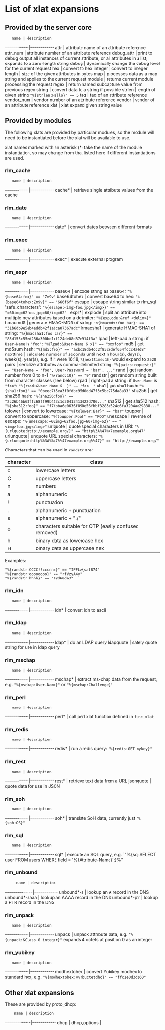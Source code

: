 # List of xlat expansions

## Provided by the server core

       name | description
------------|------------
attr        | attribute name of an attribute reference
attr_num    | attribute number of an attribute reference
debug_attr  | print to debug output all instances of current attribute, or all attributes in a list; expands to a zero-length string
debug       | dynamically change the debug level for the current request
hex         | convert to hex
integer     | convert to integer
length      | size of the given attributes in bytes
map         | processes data as a map string and applies to the current request
module      | returns current module processing the request
regex       | return named subcapture value from previous regex
string      | convert data to a string if possible
strlen      | length of given string `"%{strlen:Hello}" == 5`
tag         | tag of an attribute reference
vendor_num  | vendor number of an attribute reference
vendor      | vendor of an attribute reference
xlat        | xlat expand given string value


## Provided by modules

The following xlats are provided by particular modules, so the module will need
to be instantiated before the xlat will be available to use.

xlat names marked with an asterisk (*) take the name of the module
instantiation, so may change from that listed here if different instantiations
are used.


### rlm_cache

       name | description
------------|------------
cache*      | retrieve single attribute values from the cache


### rlm_date

       name | description
------------|------------
date*       | convert dates between different formats


### rlm_exec

       name | description
------------|------------
exec*       | execute external program


### rlm_expr

       name | description
------------|------------
base64      | encode string as base64: `"%{base64:foo}" == "Zm9v"`
base64tohex | convert base64 to hex: `"%{base64tohex:Zm9v}" == "666f6f"`
escape      | escape string similar to rlm_sql 'safe_characters': `"%{escape:<img>foo.jpg</img>}" == "=60img=62foo.jpg=60/img=62" `
expr*       | 
explode     | split an attribute into multiple new attributes based on a delimiter: `"%{explode:&ref <delim>}"`
hmacmd5     | generate HMAC-MD5 of string: `"%{hmacmd5:foo bar}" == "31b6db9e5eb4addb42f1a6ca07367adc"`
hmacsha1    | generate HMAC-SHA1 of string: `"%{hmacsha1:foo bar}" == "85d155c55ed286a300bd1cf124de08d87e914f3a"`
lpad        | left-pad a string: if `User-Name` is `"foo"`: `"%{lpad:&User-Name 6 x}" == "xxxfoo"`
md5         | get md5sum hash: `"%{md5:foo}" == "acbd18db4cc2f85cedef654fccc4a4d8"`
nexttime    | calculate number of seconds until next n hour(s), day(s), week(s), year(s), e.g. if it were 16:18, `%{nexttime:1h}` would expand to `2520`
pairs       | serialize attributes as comma-delimited string: `"%{pairs:request:}" == "User-Name = 'foo', User-Password = 'bar', ..."`
rand        | get random number from 0 to n-1 `"%{rand:10}" == "9"`
randstr     | get random string built from character classes (see below)
rpad        | right-pad a string: if `User-Name` is `"foo"`: `"%{rpad:&User-Name 5 -}" == "foo--"`
sha1        | get sha1 hash: `"%{sha1:foo}" == "0beec7b5ea3f0fdbc95d0dd47f3c5bc275da8a33"`
sha256      | get sha256 hash: `"%{sha256:foo}" == "2c26b46b68ffc68ff99b453c1d30413413422d706..."`
sha512      | get sha512 hash: `"%{sha512:foo}" == "f7fbba6e0636f890e56fbbf3283e524c6fa3204ae29838..."`
tolower     | convert to lowercase: `"%{tolower:Bar}" == "bar"`
toupper     | convert to uppercase: `"%{toupper:Foo}" == "FOO"`
unescape    | reverse of escape: `"%{unescape:=60img=62foo.jpg=60/img=62}" == "<img>foo.jpg</img>"`
urlquote    | quote special characters in URI: `"%{urlquote:http://example.org/}" == "http%3A%47%47example.org%47"`
urlunquote  | unquote URL special characters: `"%{urlunquote:http%%3A%%47%%47example.org%%47}" == "http://example.org/"`

Characters that can be used in `randstr` are:

character | class
----------|------
        c | lowercase letters
        C | uppercase letters
        n | numbers
        a | alphanumeric
        ! | punctuation
        . | alphanumeric + punctuation
        s | alphanumeric + "./"
        o | characters suitable for OTP (easily confused removed)
        h | binary data as lowercase hex
        H | binary data as uppercase hex

Examples:

    "%{randstr:CCCC!!cccnnn}" == "IPFL>{saf874"
    "%{randstr:oooooooo}" == "rfVzyA4y"
    "%{randstr:hhhh}" == "68d60de3"


### rlm_idn

       name | description
------------|------------
idn*        | convert idn to ascii


### rlm_ldap

       name | description
------------|------------
ldap*       | do an LDAP query
ldapquote   | safely quote string for use in ldap query


### rlm_mschap

       name | description
------------|------------
mschap*     | extract ms-chap data from the request, e.g. `"%{mschap:User-Name}"` or `"%{mschap:Challenge}"`


### rlm_perl

       name | description
------------|------------
perl*       | call perl xlat function defined in `func_xlat`


### rlm_redis

       name | description
------------|------------
redis*      | run a redis query: `"%{redis:GET mykey}"`


### rlm_rest

       name | description
------------|------------
rest*       | retrieve text data from a URL
jsonquote   | quote data for use in JSON


### rlm_soh

       name | description
------------|------------
soh*        | translate SoH data, currently just `"%{soh:OS}"`


### rlm_sql

       name | description
------------|------------
sql*        | execute an SQL query, e.g. `"%{sql:SELECT user FROM users WHERE field = '%{Attribute-Name}';}%"


### rlm_unbound

         name | description
--------------|------------
unbound*-a    | lookup an A record in the DNS
unbound*-aaaa | lookup an AAAA record in the DNS
unbound*-ptr  | lookup a PTR record in the DNS


### rlm_unpack

       name | description
------------|------------
unpack      | unpack attribute data, e.g. `"%{unpack:&Class 0 integer}"` expands 4 octets at position 0 as an integer


### rlm_yubikey

       name | description
------------|------------
modhextohex | convert Yubikey modhex to standard hex, e.g. `"%{modhextohex:vvrbuctetdhc}" == "ffc1e0d3d260"`


## Other xlat expansions

These are provided by proto_dhcp:

        name | description
-------------|------------
dhcp         |
dhcp_options |


